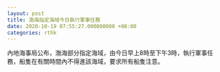 ```yaml
---
layout: post
title: 渤海指定海域今日執行軍事任務
date: 2020-10-19 07:55:27.000000000 +08:00
categories: rthk
---
```


內地海事局公布，渤海部分指定海域，由今日早上8時至下午3時，執行軍事任務，船隻在有關時間內不得進該海域，要求所有船隻注意。
